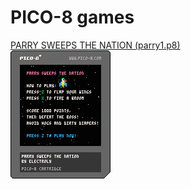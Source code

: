 # PICO-8 games

<a href="http://electroly.com/games/parry1.html">
PARRY SWEEPS THE NATION (parry1.p8)<br>
<img src="https://raw.githubusercontent.com/electroly/games/main/carts/parry1.p8.png"></a>
